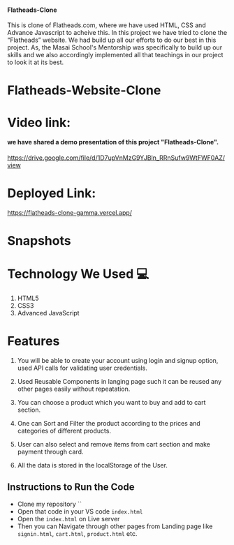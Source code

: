 #### Flatheads-Clone
This is clone of Flatheads.com, where we have used HTML, CSS and Advance Javascript to acheive this.
In this project we have tried to clone the “Flatheads” website. We had build up all our efforts to do our best in this project. As, the Masai School's Mentorship  was specifically to build up our skills and we also accordingly implemented all that teachings in our project to look it at its best.

# Flatheads-Website-Clone

# Video link:
 #### we have shared a demo presentation of this project "Flatheads-Clone".
 
 https://drive.google.com/file/d/1D7upVnMzG9YJBln_RRnSufw9WtFWF0AZ/view
 
# Deployed Link:

https://flatheads-clone-gamma.vercel.app/
 
# Snapshots




# Technology We Used :computer: 
1. HTML5
2. CSS3
3. Advanced JavaScript

# Features
1. You will be able to create your account using login and signup option, used API calls for validating user credentials.

2. Used Reusable Components in langing page such it can be reused any other pages easily without repeatation.

3. You can choose a product which you want to buy and add to cart section.

4. One can Sort and Filter the product according to the prices and categories of different products.

5. User can also select and remove items from cart section and make payment through card.

6. All the data is stored in the localStorage of the User. 

## Instructions to Run the Code 

- Clone my repository ``
- Open that code in your VS code `index.html`
- Open the `index.html` on Live server
- Then you can Navigate through other pages from Landing page like `signin.html`, `cart.html`, `product.html` etc.

